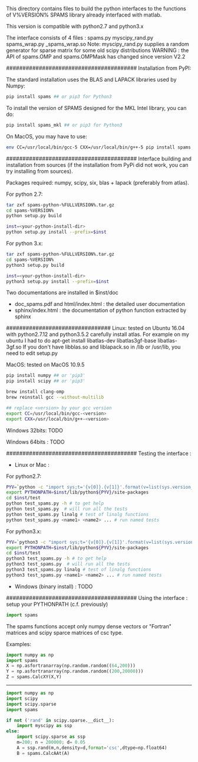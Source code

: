 This directory contains files to build the python interfaces
to the functions of V%VERSION% SPAMS library already interfaced with matlab.

This version is compatible with python2.7 and python3.x

The interface consists of 4 files : spams.py myscipy_rand.py spams_wrap.py _spams_wrap.so
Note: myscipy_rand.py supplies a random generator for sparse matrix
      for some old scipy distributions
WARNING : the API of spams.OMP and spams.OMPMask has changed since version V2.2

########################################
Installation from PyPI:

The standard installation uses the BLAS and LAPACK libraries used by Numpy:
```bash
pip install spams ## or pip3 for Python3
```

To install the version of SPAMS designed for the MKL Intel library, you can do:
```bash
pip install spams_mkl ## or pip3 for Python3
```

On MacOS, you may have to use:
```bash   
env CC=/usr/local/bin/gcc-5 CXX=/usr/local/bin/g++-5 pip install spams ## or pip3 for Python3
```

########################################
Interface building and installation from sources (if the installation from PyPi did not work,
you can try installing from sources).

Packages required: numpy, scipy, six, blas + lapack (preferably from atlas).

For python 2.7:
```bash
tar zxf spams-python-%FULLVERSION%.tar.gz
cd spams-%VERSION%
python setup.py build

inst=<your-python-install-dir>
python setup.py install --prefix=$inst
```

For python 3.x:
```bash
tar zxf spams-python-%FULLVERSION%.tar.gz
cd spams-%VERSION%
python3 setup.py build

inst=<your-python-install-dir>
python3 setup.py install --prefix=$inst
```

Two documentations are installed in $inst/doc
  - doc_spams.pdf and html/index.html : the detailed user documentation
  - sphinx/index.html : the documentation of python function extracted by sphinx

################################
Linux: tested on Ubuntu 16.04 with python2.7.12 and python3.5.2
    carefully install atlas. For example on my ubuntu I had to do
    apt-get install libatlas-dev libatlas3gf-base libatlas-3gf.so
    If you don't have libblas.so and liblapack.so in /lib or /usr/lib,
    you need to edit setup.py

MacOS: tested on MacOS 10.9.5

```bash
pip install numpy ## or 'pip3'
pip install scipy ## or 'pip3'

brew install clang-omp
brew reinstall gcc --without-multilib

## replace <version> by your gcc version
export CC=/usr/local/bin/gcc-<version>
export CXX=/usr/local/bin/g++-<version>
```

Windows 32bits:
	TODO

Windows 64bits :
	TODO

########################################
Testing the interface :

* Linux or Mac :

For python2.7:
```bash
PYV=`python -c "import sys;t='{v[0]}.{v[1]}'.format(v=list(sys.version_info[:2]));sys.stdout.write(t)";` # get python current version
export PYTHONPATH=$inst/lib/python${PYV}/site-packages
cd $inst/test
python test_spams.py -h # to get help
python test_spams.py  # will run all the tests
python test_spams.py linalg # test of linalg functions
python test_spams.py <name1> <name2> ... # run named tests
```

For python3.x:
```bash
PYV=`python3 -c "import sys;t='{v[0]}.{v[1]}'.format(v=list(sys.version_info[:2]));sys.stdout.write(t)";` # get python current version
export PYTHONPATH=$inst/lib/python${PYV}/site-packages
cd $inst/test
python3 test_spams.py -h # to get help
python3 test_spams.py  # will run all the tests
python3 test_spams.py linalg # test of linalg functions
python3 test_spams.py <name1> <name2> ... # run named tests
```

* Windows (binary install) :
  TODO

########################################
Using the interface :
setup your PYTHONPATH (c.f. previously)

```python
import spams
```

The spams functions accept only numpy dense vectors or "Fortran" matrices and
scipy sparce matrices of csc type.

Examples:

```python
import numpy as np
import spams
X = np.asfortranarray(np.random.random((64,200)))
Y = np.asfortranarray(np.random.random((200,20000)))
Z = spams.CalcXY(X,Y)
```
-----
```python
import numpy as np
import scipy
import scipy.sparse
import spams

if not ('rand' in scipy.sparse.__dict__):
    import myscipy as ssp
else:
    import scipy.sparse as ssp
    m=200; n = 200000; d= 0.05
    A = ssp.rand(m,n,density=d,format='csc',dtype=np.float64)
    B = spams.CalcAAt(A)
```
